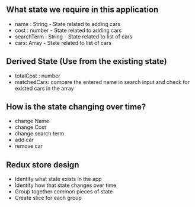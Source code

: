 ## What state we require in this application
- name : String - State related to adding cars
- cost : number - State related to adding cars
- searchTerm : String - State related to list of cars
- cars: Array - State related to list of cars

## Derived State (Use from the existing state)

- totalCost : number
- matchedCars: compare the entered name in search input and check for existed cars in the array

## How is the state changing over time?

- change Name
- change Cost
- change search term
- add car
- remove car

## Redux store design

- Identify what state exists in the app
- Identify how that state changes over time
- Group together common pieces of state
- Create slice for each group

